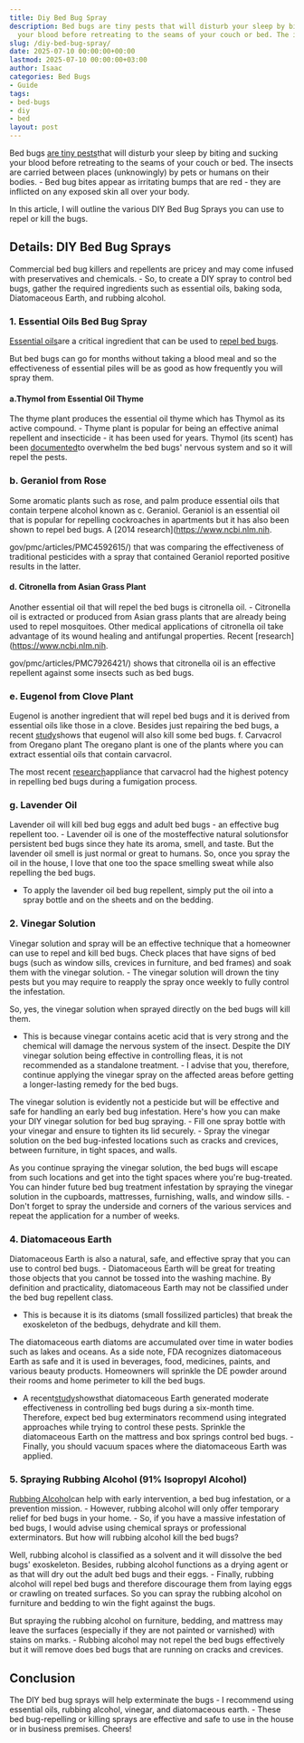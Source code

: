 ```yaml
---
title: Diy Bed Bug Spray
description: Bed bugs are tiny pests that will disturb your sleep by biting and sucking
  your blood before retreating to the seams of your couch or bed. The insects are...
slug: /diy-bed-bug-spray/
date: 2025-07-10 00:00:00+00:00
lastmod: 2025-07-10 00:00:00+03:00
author: Isaac
categories: Bed Bugs
- Guide
tags:
- bed-bugs
- diy
- bed
layout: post
---
```

Bed bugs [are tiny pests](https://pestpolicy.com/bed-bug-life-cycle/)that will disturb your sleep by biting and sucking your blood before retreating to the seams of your couch or bed. The insects are carried between places (unknowingly) by pets or humans on their bodies. - Bed bug bites appear as irritating bumps that are red - they are inflicted on any exposed skin all over your body.

In this article, I will outline the various DIY Bed Bug Sprays you can use to repel or kill the bugs.

##  Details: DIY Bed Bug Sprays

Commercial bed bug killers and repellents are pricey and may come infused with preservatives and chemicals. - So, to create a DIY spray to control bed bugs, gather the required ingredients such as essential oils, baking soda, Diatomaceous Earth, and rubbing alcohol.

###  1. Essential Oils Bed Bug Spray

[Essential oils](https://pestpolicy.com/essential-oils-for-[bed-bugs](https://pestpolicy.com/are-bed-bug-eggs-hard-or-soft/)/)are a critical ingredient that can be used to [repel bed bugs](https://www.purdue.edu/newsroom/releases/2019/Q1/study-identifies-essential-oil-compounds-most-toxic-to-bed-bugs.html).

But bed bugs can go for months without taking a blood meal and so the effectiveness of essential piles will be as good as how frequently you will spray them.

####  a.Thymol from Essential Oil Thyme

The thyme plant produces the essential oil thyme which has Thymol as its active compound. - Thyme plant is popular for being an effective animal repellent and insecticide - it has been used for years. Thymol (its scent) has been [documented](https://www.ncbi.nlm.nih.gov/pmc/articles/PMC6408565/)to overwhelm the bed bugs' nervous system and so it will repel the pests.

###  b. Geraniol from Rose

Some aromatic plants such as rose, and palm produce essential oils that contain terpene alcohol known as c. Geraniol. Geraniol is an essential oil that is popular for repelling cockroaches in apartments but it has also been shown to repel bed bugs. A [2014 research](https://www.ncbi.nlm.nih.

gov/pmc/articles/PMC4592615/) that was comparing the effectiveness of traditional pesticides with a spray that contained Geraniol reported positive results in the latter.

####  d. Citronella from Asian Grass Plant

Another essential oil that will repel the bed bugs is citronella oil. - Citronella oil is extracted or produced from Asian grass plants that are already being used to repel mosquitoes. Other medical applications of citronella oil take advantage of its wound healing and antifungal properties. Recent [research](https://www.ncbi.nlm.nih.

gov/pmc/articles/PMC7926421/) shows that citronella oil is an effective repellent against some insects such as bed bugs.

###  e. Eugenol from Clove Plant

Eugenol is another ingredient that will repel bed bugs and it is derived from essential oils like those in a clove. Besides just repairing the bed bugs, a recent [study](https://www.ncbi.nlm.nih.gov/pmc/articles/PMC7074276/)shows that eugenol will also kill some bed bugs. f. Carvacrol from Oregano plant The oregano plant is one of the plants where you can extract essential oils that contain carvacrol.

The most recent [research](https://www.ncbi.nlm.nih.gov/pmc/articles/PMC6408565/)appliance that carvacrol had the highest potency in repelling bed bugs during a fumigation process.

###  g. Lavender Oil

Lavender oil will kill bed bug eggs and adult bed bugs - an effective bug repellent too. - Lavender oil is one of the mosteffective natural solutionsfor persistent bed bugs since they hate its aroma, smell, and taste. But the lavender oil smell is just normal or great to humans. So, once you spray the oil in the house, I love that one too the space smelling sweat while also repelling the bed bugs.

- To apply the lavender oil bed bug repellent, simply put the oil into a spray bottle and on the sheets and on the bedding.

###  2. Vinegar Solution

Vinegar solution and spray will be an effective technique that a homeowner can use to repel and kill bed bugs. Check places that have signs of bed bugs (such as window sills, crevices in furniture, and bed frames) and soak them with the vinegar solution. - The vinegar solution will drown the tiny pests but you may require to reapply the spray once weekly to fully control the infestation.

So, yes, the vinegar solution when sprayed directly on the bed bugs will kill them.

- This is because vinegar contains acetic acid that is very strong and the chemical will damage the nervous system of the insect. Despite the DIY vinegar solution being effective in controlling fleas, it is not recommended as a standalone treatment. - I advise that you, therefore, continue applying the vinegar spray on the affected areas before getting a longer-lasting remedy for the bed bugs.

The vinegar solution is evidently not a pesticide but will be effective and safe for handling an early bed bug infestation. Here's how you can make your DIY vinegar solution for bed bug spraying. - Fill one spray bottle with your vinegar and ensure to tighten its lid securely. - Spray the vinegar solution on the bed bug-infested locations such as cracks and crevices, between furniture, in tight spaces, and walls.

As you continue spraying the vinegar solution, the bed bugs will escape from such locations and get into the tight spaces where you're bug-treated. You can hinder future bed bug treatment infestation by spraying the vinegar solution in the cupboards, mattresses, furnishing, walls, and window sills. - Don't forget to spray the underside and corners of the various services and repeat the application for a number of weeks.

###  4. Diatomaceous Earth

Diatomaceous Earth is also a natural, safe, and effective spray that you can use to control bed bugs. - Diatomaceous Earth will be great for treating those objects that you cannot be tossed into the washing machine. By definition and practicality, diatomaceous Earth may not be classified under the bed bug repellent class.

- This is because it is its diatoms (small fossilized particles) that break the exoskeleton of the bedbugs, dehydrate and kill them.

The diatomaceous earth diatoms are accumulated over time in water bodies such as lakes and oceans. As a side note, FDA recognizes diatomaceous Earth as safe and it is used in beverages, food, medicines, paints, and various beauty products. Homeowners will sprinkle the DE powder around their rooms and home perimeter to kill the bed bugs.

- A recent[study](http://www.mdpi.com/2075-4450/5/4/942/pdf)showsthat diatomaceous Earth generated moderate effectiveness in controlling bed bugs during a six-month time. Therefore, expect bed bug exterminators recommend using integrated approaches while trying to control these pests. Sprinkle the diatomaceous Earth on the mattress and box springs control bed bugs. - Finally, you should vacuum spaces where the diatomaceous Earth was applied.

###  5. Spraying Rubbing Alcohol (91% Isopropyl Alcohol)

[Rubbing Alcohol](https://pestpolicy.com/does-rubbing-alcohol-kill-bed-bugs/)can help with early intervention, a bed bug infestation, or a prevention mission. - However, rubbing alcohol will only offer temporary relief for bed bugs in your home. - So, if you have a massive infestation of bed bugs, I would advise using chemical sprays or professional exterminators. But how will rubbing alcohol kill the bed bugs?

Well, rubbing alcohol is classified as a solvent and it will dissolve the bed bugs' exoskeleton. Besides, rubbing alcohol functions as a drying agent or as that will dry out the adult bed bugs and their eggs. - Finally, rubbing alcohol will repel bed bugs and therefore discourage them from laying eggs or crawling on treated surfaces. So you can spray the rubbing alcohol on furniture and bedding to win the fight against the bugs.

But spraying the rubbing alcohol on furniture, bedding, and mattress may leave the surfaces (especially if they are not painted or varnished) with stains on marks. - Rubbing alcohol may not repel the bed bugs effectively but it will remove does bed bugs that are running on cracks and crevices.

##  Conclusion

The DIY bed bug sprays will help exterminate the bugs - I recommend using essential oils, rubbing alcohol, vinegar, and diatomaceous earth. - These bed bug-repelling or killing sprays are effective and safe to use in the house or in business premises. Cheers!